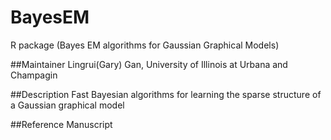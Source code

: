 # BayesEM
R package (Bayes EM algorithms for Gaussian Graphical Models)

##Maintainer
Lingrui(Gary) Gan, University of Illinois at Urbana and Champagin

##Description
Fast Bayesian algorithms for learning the sparse structure of a Gaussian graphical model

##Reference
Manuscript  

